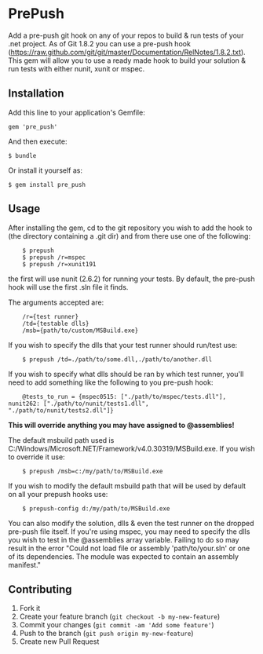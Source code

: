 # PrePush

Add a pre-push git hook on any of your repos to build & run tests of your .net project.
As of Git 1.8.2 you can use a pre-push hook (https://raw.github.com/git/git/master/Documentation/RelNotes/1.8.2.txt).
This gem will allow you to use a ready made hook to build your solution & run tests with either nunit, xunit or mspec.

## Installation

Add this line to your application's Gemfile:

    gem 'pre_push'

And then execute:

    $ bundle

Or install it yourself as:

    $ gem install pre_push

## Usage

After installing the gem, cd to the git repository you wish to add the hook to 
(the directory containing a .git dir) and from there use one of the following:
	
		$ prepush
		$ prepush /r=mspec
		$ prepush /r=xunit191

the first will use nunit (2.6.2) for running your tests.
By default, the pre-push hook will use the first .sln file it finds.

The arguments accepted are:
	
		/r={test runner}
		/td={testable dlls}
		/msb={path/to/custom/MSBuild.exe}

If you wish to specify the dlls that your test runner should run/test use:
	
		$ prepush /td=./path/to/some.dll,./path/to/another.dll

If you wish to specify what dlls should be ran by which test runner, you'll need to add something like the following to you pre-push hook:
	
		@tests_to_run = {mspec0515: ["./path/to/mspec/tests.dll"], nunit262: ["./path/to/nunit/tests1.dll", "./path/to/nunit/tests2.dll"]}
**This will override anything you may have assigned to @assemblies!**

The default msbuild path used is C:/Windows/Microsoft.NET/Framework/v4.0.30319/MSBuild.exe.
If you wish to override it use:
		
		$ prepush /msb=c:/my/path/to/MSBuild.exe

If you wish to modify the default msbuild path that will be used by default on all your prepush hooks use:
		
		$ prepush-config d:/my/path/to/MSBuild.exe

You can also modify the solution, dlls & even the test runner on the dropped pre-push file itself.
If you're using mspec, you may need to specify the dlls you wish to test in the @assemblies array variable. Failing to do so may result in the error "Could not load file or assembly 'path/to/your.sln' or one of its dependencies. The module was expected to contain an assembly manifest."

## Contributing

1. Fork it
2. Create your feature branch (`git checkout -b my-new-feature`)
3. Commit your changes (`git commit -am 'Add some feature'`)
4. Push to the branch (`git push origin my-new-feature`)
5. Create new Pull Request
